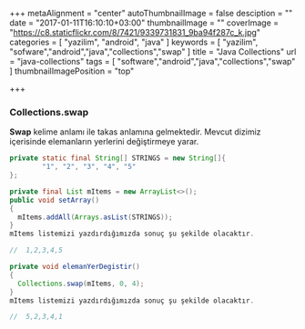 +++
metaAlignment = "center"
autoThumbnailImage = false
desciption = ""
date = "2017-01-11T16:10:10+03:00"
thumbnailImage = ""
coverImage = "https://c8.staticflickr.com/8/7421/9339731831_9ba94f287c_k.jpg"
categories = [
  "yazilim",
  "android",
  "java"
]
keywords = [
  "yazilim",
  "sofware","android","java","collections","swap"
]
title = "Java Collections"
url = "java-collections"
tags = [
  "software","android","java","collections","swap"
]
thumbnailImagePosition = "top"

+++

### **Collections.swap**

**Swap** kelime anlamı ile takas anlamına gelmektedir. Mevcut dizimiz içerisinde elemanların yerlerini değiştirmeye yarar.

```java
private static final String[] STRINGS = new String[]{
        "1", "2", "3", "4", "5"
};

private final List mItems = new ArrayList<>();
public void setArray()
{
  mItems.addAll(Arrays.asList(STRINGS));
}
mItems listemizi yazdırdığımızda sonuç şu şekilde olacaktır.

//  1,2,3,4,5

private void elemanYerDegistir()
{
  Collections.swap(mItems, 0, 4);
}
mItems listemizi yazdırdığımızda sonuç şu şekilde olacaktır.

//  5,2,3,4,1
```
